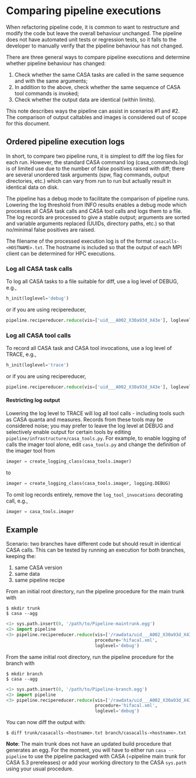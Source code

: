 # Comparing pipeline executions

When refactoring pipeline code, it is common to want to restructure and
modify the code but leave the overall behaviour unchanged. The pipeline does
not have automated unit tests or regression tests, so it falls to the
developer to manually verify that the pipeline behaviour has not changed.

There are three general ways to compare pipeline executions and determine
whether pipeline behaviour has changed:

1. Check whether the same CASA tasks are called in the same sequence and with
   the same arguments;
1. In addition to the above, check whether the same sequence of CASA tool
   commands is invoked;
1. Check whether the output data are identical (within limits).

This note describes ways the pipeline can assist in scenarios #1 and #2. The
comparison of output caltables and images is considered out of scope for this
document.

## Ordered pipeline execution logs

In short, to compare two pipeline runs, it is simplest to diff the log files
for each run. However, the standard CASA command log (casa_commands.log) is of
limited use due to the number of false positives raised with diff; there are
several unordered task arguments (spw, flag commands, output directories,
etc.) which can vary from run to run but actually result in identical data on
disk.

The pipeline has a debug mode to facilitate the comparison of pipeline runs.
Lowering the log threshold from INFO results enables a debug mode which
processes all CASA task calls and CASA tool calls and logs them to a file. The
log records are processed to give a stable output; arguments are sorted and
variable arguments replaced (UUIDs, directory paths, etc.) so that no/minimal
false positives are raised.

The filename of the processed execution log is of the format
`casacalls-<HOSTNAME>.txt`. The hostname is included so that the output of
each MPI client can be determined for HPC executions.

### Log all CASA task calls

To log all CASA tasks to a file suitable for diff, use a log level of DEBUG, e.g.,

```python
h_init(loglevel='debug')
```

or if you are using recipereducer,

```python
pipeline.recipereducer.reduce(vis=['uid___A002_X30a93d_X43e'], loglevel='debug')
```

### Log all CASA tool calls

To record all CASA task and CASA tool invocations, use a log level of TRACE,
e.g.,

```python
h_init(loglevel='trace')
```

or if you are using recipereducer,

```python
pipeline.recipereducer.reduce(vis=['uid___A002_X30a93d_X43e'], loglevel='trace')
```

#### Restricting log output

Lowering the log level to TRACE will log all tool calls - including tools such
as CASA quanta and measures. Records from these tools may be considered noise;
you may prefer to leave the log level at DEBUG and selectively enable output
for certain tools by editing `pipeline/infrastructure/casa_tools.py`. For
example, to enable logging of calls the imager tool alone, edit `casa_tools.py`
and change the definition of the imager tool from

```python
imager = create_logging_class(casa_tools.imager)
```

to

```python
imager = create_logging_class(casa_tools.imager, logging.DEBUG)
```

To omit log records entirely, remove the `log_tool_invocations` decorating
call, e.g.,

```python
imager = casa_tools.imager
```

## Example

Scenario: two branches have different code but should result in identical CASA
calls. This can be tested by running an execution for both branches, keeping the:

1. same CASA version
1. same data
1. same pipeline recipe

From an initial root directory, run the pipeline procedure for the main trunk with

```console
$ mkdir trunk
$ casa --agg
```

```python
<1> sys.path.insert(0, '/path/to/Pipeline-maintrunk.egg')
<2> import pipeline
<3> pipeline.recipereducer.reduce(vis=['/rawdata/uid___A002_X30a93d_X43e'],
                                  procedure='hifacal.xml',
                                  loglevel='debug')
```

From the same initial root directory, run the pipeline procedure for the branch with

```console
$ mkdir branch
$ casa --agg
```

```python
<1> sys.path.insert(0, '/path/to/Pipeline-branch.egg')
<2> import pipeline
<3> pipeline.recipereducer.reduce(vis=['/rawdata/uid___A002_X30a93d_X43e'],
                                  procedure='hifacal.xml',
                                  loglevel='debug')
```

You can now diff the output with:

```console
$ diff trunk/casacalls-<hostname>.txt branch/casacalls-<hostname>.txt
```

**Note**: The main trunk does not have an updated build procedure that
generates an egg. For the moment, you will have to either run `casa --pipeline` to use the pipeline packaged with CASA (=pipeline main trunk for
CASA 5.3 prereleases) or add your working directory to the CASA `sys.path`
using your usual procedure.
